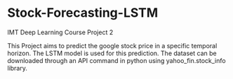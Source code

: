 # Stock-Forecasting-LSTM
IMT Deep Learning Course Project 2

This Project aims to predict the google stock price in a specific temporal horizon. The LSTM model is used for this prediction. The dataset can be downloaded through an API command in python using yahoo_fin.stock_info library.
